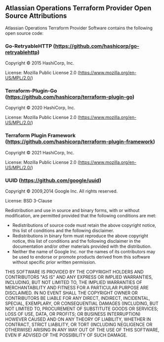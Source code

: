 ## Atlassian Operations Terraform Provider Open Source Attributions

Atlassian Operations Terraform Provider Software contains the following open source code:


### Go-RetryableHTTP (https://github.com/hashicorp/go-retryablehttp)

Copyright © 2015 HashiCorp, Inc.

License: Mozilla Public License 2.0 (https://www.mozilla.org/en-US/MPL/2.0/)


### Terraform-Plugin-Go (https://github.com/hashicorp/terraform-plugin-go)

Copyright © 2020 HashiCorp, Inc.

License: Mozilla Public License 2.0 (https://www.mozilla.org/en-US/MPL/2.0/)


### Terraform Plugin Framework (https://github.com/hashicorp/terraform-plugin-framework)

Copyright © 2021 HashiCorp, Inc.

License: Mozilla Public License 2.0 (https://www.mozilla.org/en-US/MPL/2.0/)


### UUID (https://github.com/google/uuid)

Copyright © 2009,2014 Google Inc. All rights reserved.

License: BSD 3-Clause

Redistribution and use in source and binary forms, with or without
modification, are permitted provided that the following conditions are
met:

* Redistributions of source code must retain the above copyright
  notice, this list of conditions and the following disclaimer.
* Redistributions in binary form must reproduce the above
  copyright notice, this list of conditions and the following disclaimer
  in the documentation and/or other materials provided with the
  distribution.
* Neither the name of Google Inc. nor the names of its
  contributors may be used to endorse or promote products derived from
  this software without specific prior written permission.

THIS SOFTWARE IS PROVIDED BY THE COPYRIGHT HOLDERS AND CONTRIBUTORS
"AS IS" AND ANY EXPRESS OR IMPLIED WARRANTIES, INCLUDING, BUT NOT
LIMITED TO, THE IMPLIED WARRANTIES OF MERCHANTABILITY AND FITNESS FOR
A PARTICULAR PURPOSE ARE DISCLAIMED. IN NO EVENT SHALL THE COPYRIGHT
OWNER OR CONTRIBUTORS BE LIABLE FOR ANY DIRECT, INDIRECT, INCIDENTAL,
SPECIAL, EXEMPLARY, OR CONSEQUENTIAL DAMAGES (INCLUDING, BUT NOT
LIMITED TO, PROCUREMENT OF SUBSTITUTE GOODS OR SERVICES; LOSS OF USE,
DATA, OR PROFITS; OR BUSINESS INTERRUPTION) HOWEVER CAUSED AND ON ANY
THEORY OF LIABILITY, WHETHER IN CONTRACT, STRICT LIABILITY, OR TORT
(INCLUDING NEGLIGENCE OR OTHERWISE) ARISING IN ANY WAY OUT OF THE USE
OF THIS SOFTWARE, EVEN IF ADVISED OF THE POSSIBILITY OF SUCH DAMAGE.